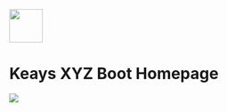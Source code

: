 <img height="60px" width="60px" align="center" src="https://github.com/berlintay/KeaysBootXYZ_WEB/blob/3f293d49d66c1503145d8d5540ceafca4c1d4265/media/image-removebg-preview.png">
<h1 align-content="left" font-size="24px">Keays XYZ Boot Homepage</h1>

<img heigth="max" width="max"  align-content="center" src="https://github.com/berlintay/KeaysBootXYZ_WEB/blob/master/media/mod.gif">
